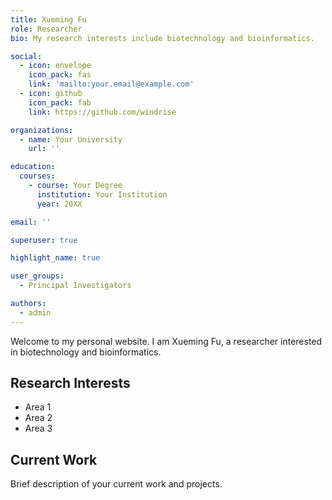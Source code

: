 ```yaml
---
title: Xueming Fu
role: Researcher
bio: My research interests include biotechnology and bioinformatics.

social:
  - icon: envelope
    icon_pack: fas
    link: 'mailto:your.email@example.com'
  - icon: github
    icon_pack: fab
    link: https://github.com/windrise

organizations:
  - name: Your University
    url: ''

education:
  courses:
    - course: Your Degree
      institution: Your Institution
      year: 20XX

email: ''

superuser: true

highlight_name: true

user_groups:
  - Principal Investigators

authors:
  - admin
---
```


Welcome to my personal website. I am Xueming Fu, a researcher interested in biotechnology and bioinformatics.

## Research Interests

- Area 1
- Area 2
- Area 3

## Current Work

Brief description of your current work and projects.
